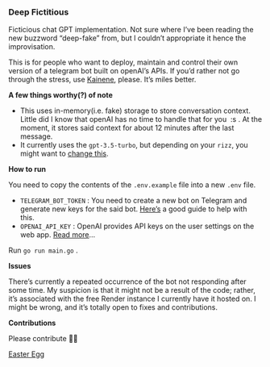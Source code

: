 
### Deep Fictitious

Ficticious chat GPT implementation.
Not sure where I’ve been reading the new buzzword “deep-fake” from, but I couldn’t appropriate it hence the improvisation.

This is for people who want to deploy, maintain and control their own version of a telegram bot built on openAI’s APIs. If you’d rather not go through the stress, use [Kainene](https://medium.com/r/?url=https%3A%2F%2Fsavant.holeyfox.co%2F), please. It’s miles better.

**A few things worthy(?) of note**

-   This uses in-memory(i.e. fake) storage to store conversation context. Little did I know that openAI has no time to handle that for you  :s . At the moment, it stores said context for about 12 minutes after the last message. 
-   It currently uses the `gpt-3.5-turbo`, but depending on your `rizz`, you might want to [change this](https://medium.com/r/?url=https%3A%2F%2Fgithub.com%2Fyouthtrouble%2Fcongenial-goggles%2Fblob%2F71dbf12594eaf71bff9e1d5b7d83ad17a92e77fc%2Fgpt%2FopenAI.go%23L58).

**How to run**

You need to copy the contents of the `.env.example` file into a new `.env` file.

-   `TELEGRAM_BOT_TOKEN` : You need to create a new bot on Telegram and generate new keys for the said bot. [Here’s](https://medium.com/r/?url=https%3A%2F%2Fsendpulse.ng%2Fknowledge-base%2Fchatbot%2Ftelegram%2Fcreate-telegram-chatbot) a good guide to help with this.
-   `OPENAI_API_KEY` : OpenAI provides API keys on the user settings on the web app. [Read more](https://medium.com/r/?url=https%3A%2F%2Fwww.windowscentral.com%2Fsoftware-apps%2Fhow-to-get-an-openai-api-key)…

Run `go run main.go` .

**Issues**

There’s currently a repeated occurrence of the bot not responding after some time. My suspicion is that it might not be a result of the code; rather, it’s associated with the free Render instance I currently have it hosted on. I might be wrong, and it’s totally open to fixes and contributions.

**Contributions**

Please contribute 🧎🏽

[Easter Egg](https://medium.com/r/?url=https%3A%2F%2Fgithub.com%2Fyouthtrouble%2Fcongenial-goggles%2Fblob%2F71dbf12594eaf71bff9e1d5b7d83ad17a92e77fc%2Fgpt%2FopenAI.go%23L40)
